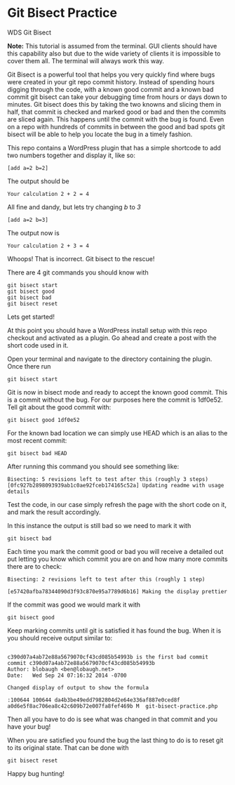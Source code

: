 Git Bisect Practice
===================

WDS Git Bisect

**Note:** This tutorial is assumed from the terminal. GUI clients should have this capability also but due to the wide variety of clients it is impossible to cover them all. The terminal will always work this way.

Git Bisect is a powerful tool that helps you very quickly find where bugs were created in your git repo commit history. Instead of spending hours digging through the code, with a known good commit and a known bad commit git bisect can take your debugging time from hours or days down to minutes. Git bisect does this by taking the two knowns and slicing them in half, that commit is checked and marked good or bad and then the commits are sliced again. This happens until the commit with the bug is found. Even on a repo with hundreds of commits in between the good and bad spots git bisect will be able to help you locate the bug in a timely fashion.

This repo contains a WordPress plugin that has a simple shortcode to add two numbers together and display it, like so:

```
[add a=2 b=2]
```

The output should be

```
Your calculation 2 + 2 = 4
```

All fine and dandy, but lets try changing *b* to *3*

```
[add a=2 b=3]
```

The output now is

```
Your calculation 2 + 3 = 4
```

Whoops! That is incorrect. Git bisect to the rescue!

There are 4 git commands you should know with

```
git bisect start
git bisect good
git bisect bad
git bisect reset
```

Lets get started!

At this point you should have a WordPress install setup with this repo checkout and activated as a plugin. Go ahead and create a post with the short code used in it.

Open your terminal and navigate to the directory containing the plugin. Once there run

`git bisect start`

Git is now in bisect mode and ready to accept the known good commit. This is a commit without the bug. For our purposes here the commit is 1df0e52. Tell git about the good commit with:

`git bisect good 1df0e52`

For the known bad location we can simply use HEAD which is an alias to the most recent commit:

`git bisect bad HEAD`

After running this command you should see something like:

```
Bisecting: 5 revisions left to test after this (roughly 3 steps)
[0fc927b2898093939ab1c0ae92fceb174165c52a] Updating readme with usage details
```

Test the code, in our case simply refresh the page with the short code on it, and mark the result accordingly.

In this instance the output is still bad so we need to mark it with

`git bisect bad`

Each time you mark the commit good or bad you will receive a detailed out put letting you know which commit you are on and how many more commits there are to check:

```
Bisecting: 2 revisions left to test after this (roughly 1 step)

[e57420afba78344090d3f93c870e95a7789d6b16] Making the display prettier

```

If the commit was good we would mark it with 



`git bisect good`

Keep marking commits until git is satisfied it has found the bug. When it is you should receive output similar to:

```

c390d07a4ab72e88a5679070cf43cd085b54993b is the first bad commit
commit c390d07a4ab72e88a5679070cf43cd085b54993b
Author: blobaugh <ben@lobaugh.net>
Date:   Wed Sep 24 07:16:32 2014 -0700

Changed display of output to show the formula

:100644 100644 da4b3be49edd7982804d2e64e336af887e0ced8f a0d6e5f8ac706ea8c42c609b72e007fa8fef469b M	git-bisect-practice.php

```

Then all you have to do is see what was changed in that commit and you have your bug!

When you are satisfied you found the bug the last thing to do is to reset git to its original state. That can be done with

`git bisect reset`

Happy bug hunting!
